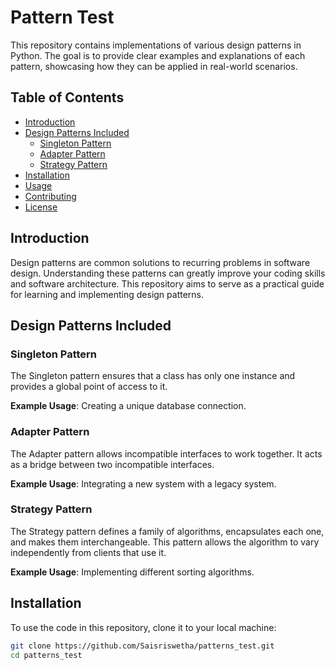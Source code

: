 # Pattern Test

This repository contains implementations of various design patterns in Python. The goal is to provide clear examples and explanations of each pattern, showcasing how they can be applied in real-world scenarios.

## Table of Contents

- [Introduction](#introduction)
- [Design Patterns Included](#design-patterns-included)
  - [Singleton Pattern](#singleton-pattern)
  - [Adapter Pattern](#adapter-pattern)
  - [Strategy Pattern](#strategy-pattern)
- [Installation](#installation)
- [Usage](#usage)
- [Contributing](#contributing)
- [License](#license)

## Introduction

Design patterns are common solutions to recurring problems in software design. Understanding these patterns can greatly improve your coding skills and software architecture. This repository aims to serve as a practical guide for learning and implementing design patterns.

## Design Patterns Included

### Singleton Pattern

The Singleton pattern ensures that a class has only one instance and provides a global point of access to it. 

**Example Usage**: Creating a unique database connection.

### Adapter Pattern

The Adapter pattern allows incompatible interfaces to work together. It acts as a bridge between two incompatible interfaces.

**Example Usage**: Integrating a new system with a legacy system.

### Strategy Pattern

The Strategy pattern defines a family of algorithms, encapsulates each one, and makes them interchangeable. This pattern allows the algorithm to vary independently from clients that use it.

**Example Usage**: Implementing different sorting algorithms.

## Installation

To use the code in this repository, clone it to your local machine:

```bash
git clone https://github.com/Saisriswetha/patterns_test.git
cd patterns_test
